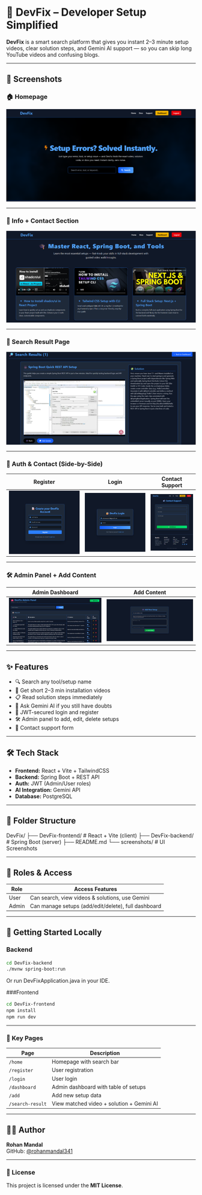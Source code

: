 # 🚀 DevFix – Developer Setup Simplified

**DevFix** is a smart search platform that gives you instant 2–3 minute setup videos, clear solution steps, and Gemini AI support — so you can skip long YouTube videos and confusing blogs.

---

## 📸 Screenshots

### 🏠 Homepage
![Homepage](./screenshots/homepage.png)

---

### 📘 Info + Contact Section
![Info & Contact](./screenshots/info-contact.png)

---

### 🔎 Search Result Page
![Search Result](./screenshots/search-result.png)

---

### 🔐 Auth & Contact (Side-by-Side)
| Register                             | Login                               | Contact Support                      |
|-------------------------------------|-------------------------------------|--------------------------------------|
| ![Register](./screenshots/auth-register.png) | ![Login](./screenshots/auth-login.png) | ![Contact](./screenshots/contact.png) |

---

### 🛠️ Admin Panel + Add Content
| Admin Dashboard                     | Add Content                         |
|------------------------------------|-------------------------------------|
| ![Admin](./screenshots/admin.png)  | ![Add Content](./screenshots/add-content.png) |

---

## ✨ Features

- 🔍 Search any tool/setup name
- 🎥 Get short 2–3 min installation videos
- 📋 Read solution steps immediately
- 🤖 Ask Gemini AI if you still have doubts
- 🔐 JWT-secured login and register
- 🛠️ Admin panel to add, edit, delete setups
- 📩 Contact support form

---

## 🛠️ Tech Stack

- **Frontend:** React + Vite + TailwindCSS
- **Backend:** Spring Boot + REST API
- **Auth:** JWT (Admin/User roles)
- **AI Integration:** Gemini API
- **Database:** PostgreSQL

---

## 📂 Folder Structure
DevFix/
├── DevFix-frontend/ # React + Vite (client)
├── DevFix-backend/ # Spring Boot (server)
├── README.md
└── screenshots/ # UI Screenshots


---

## 🔐 Roles & Access

| Role   | Access Features                           |
|--------|--------------------------------------------|
| User   | Can search, view videos & solutions, use Gemini |
| Admin  | Can manage setups (add/edit/delete), full dashboard |

---

## 🚀 Getting Started Locally

### Backend

```bash
cd DevFix-backend
./mvnw spring-boot:run
```
Or run DevFixApplication.java in your IDE.

###Frontend
```bash
cd DevFix-frontend
npm install
npm run dev
```
---
### 🔗 Key Pages

| Page             | Description                                      |
|------------------|--------------------------------------------------|
| `/home`          | Homepage with search bar                         |
| `/register`      | User registration                                |
| `/login`         | User login                                       |
| `/dashboard`     | Admin dashboard with table of setups             |
| `/add`           | Add new setup data                               |
| `/search-result` | View matched video + solution + Gemini AI        |

---

## 🧑‍💻 Author

**Rohan Mandal**  
GitHub: [@rohanmandal341](https://github.com/rohanmandal341)

---

### 📝 License

This project is licensed under the **MIT License**.
